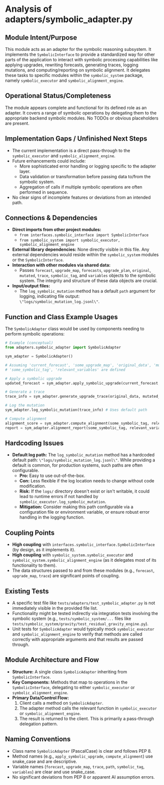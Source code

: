 # Analysis of adapters/symbolic_adapter.py

## Module Intent/Purpose
This module acts as an adapter for the symbolic reasoning subsystem. It implements the `SymbolicInterface` to provide a standardized way for other parts of the application to interact with symbolic processing capabilities like applying upgrades, rewriting forecasts, generating traces, logging mutations, and computing/reporting on symbolic alignment. It delegates these tasks to specific modules within the `symbolic_system` package, namely `symbolic_executor` and `symbolic_alignment_engine`.

## Operational Status/Completeness
The module appears complete and functional for its defined role as an adapter. It covers a range of symbolic operations by delegating them to the appropriate backend symbolic modules. No TODOs or obvious placeholders are present.

## Implementation Gaps / Unfinished Next Steps
- The current implementation is a direct pass-through to the `symbolic_executor` and `symbolic_alignment_engine`.
- Future enhancements could include:
    - More sophisticated error handling or logging specific to the adapter layer.
    - Data validation or transformation before passing data to/from the symbolic system.
    - Aggregation of calls if multiple symbolic operations are often performed in sequence.
- No clear signs of incomplete features or deviations from an intended path.

## Connections & Dependencies
- **Direct imports from other project modules:**
    - `from interfaces.symbolic_interface import SymbolicInterface`
    - `from symbolic_system import symbolic_executor, symbolic_alignment_engine`
- **External library dependencies:** None directly visible in this file. Any external dependencies would reside within the `symbolic_system` modules or the `SymbolicInterface`.
- **Interaction with other modules via shared data:**
    - Passes `forecast`, `upgrade_map`, `forecasts`, `upgrade_plan`, `original`, `mutated`, `trace`, `symbolic_tag`, and `variables` objects to the symbolic system. The integrity and structure of these data objects are crucial.
- **Input/output files:**
    - The `log_symbolic_mutation` method has a default `path` argument for logging, indicating file output: `\"logs/symbolic_mutation_log.jsonl\"`.

## Function and Class Example Usages
The `SymbolicAdapter` class would be used by components needing to perform symbolic operations:

```python
# Example (conceptual)
from adapters.symbolic_adapter import SymbolicAdapter

sym_adapter = SymbolicAdapter()

# Assuming 'current_forecast', 'some_upgrade_map', 'original_data', 'mutated_data'
# 'some_symbolic_tag', 'relevant_variables' are defined

# Apply a symbolic upgrade
updated_forecast = sym_adapter.apply_symbolic_upgrade(current_forecast, some_upgrade_map)

# Generate a trace
trace_info = sym_adapter.generate_upgrade_trace(original_data, mutated_data)

# Log the mutation
sym_adapter.log_symbolic_mutation(trace_info) # Uses default path

# Compute alignment
alignment_score = sym_adapter.compute_alignment(some_symbolic_tag, relevant_variables)
report = sym_adapter.alignment_report(some_symbolic_tag, relevant_variables)
```

## Hardcoding Issues
- **Default log path:** The `log_symbolic_mutation` method has a hardcoded default path: `\"logs/symbolic_mutation_log.jsonl\"`. While providing a default is common, for production systems, such paths are often configurable.
    - **Pro:** Easy to use out-of-the-box.
    - **Con:** Less flexible if the log location needs to change without code modification.
    - **Risk:** If the `logs/` directory doesn't exist or isn't writable, it could lead to runtime errors if not handled by `symbolic_executor.log_symbolic_mutation`.
    - **Mitigation:** Consider making this path configurable via a configuration file or environment variable, or ensure robust error handling in the logging function.

## Coupling Points
- **High coupling** with `interfaces.symbolic_interface.SymbolicInterface` (by design, as it implements it).
- **High coupling** with `symbolic_system.symbolic_executor` and `symbolic_system.symbolic_alignment_engine` (as it delegates most of its functionality to them).
- The data structures passed to and from these modules (e.g., `forecast`, `upgrade_map`, `trace`) are significant points of coupling.

## Existing Tests
- A specific test file like `tests/adapters/test_symbolic_adapter.py` is not immediately visible in the provided file list.
- Functionality might be tested indirectly via integration tests involving the symbolic system (e.g., `tests/symbolic_system/...` files like `tests/symbolic_system/gravity/test_residual_gravity_engine.py`).
- Unit tests for `SymbolicAdapter` would typically mock `symbolic_executor` and `symbolic_alignment_engine` to verify that methods are called correctly with appropriate arguments and that results are passed through.

## Module Architecture and Flow
- **Structure:** A single class `SymbolicAdapter` inheriting from `SymbolicInterface`.
- **Key Components:** Methods that map to operations in the `SymbolicInterface`, delegating to either `symbolic_executor` or `symbolic_alignment_engine`.
- **Primary Data/Control Flow:**
    1. Client calls a method on `SymbolicAdapter`.
    2. The adapter method calls the relevant function in `symbolic_executor` or `symbolic_alignment_engine`.
    3. The result is returned to the client.
    This is primarily a pass-through delegation pattern.

## Naming Conventions
- Class name `SymbolicAdapter` (PascalCase) is clear and follows PEP 8.
- Method names (e.g., `apply_symbolic_upgrade`, `compute_alignment`) use snake_case and are descriptive.
- Variable names (`forecast`, `upgrade_map`, `trace`, `path`, `symbolic_tag`, `variables`) are clear and use snake_case.
- No significant deviations from PEP 8 or apparent AI assumption errors.